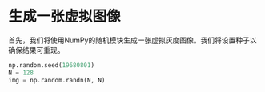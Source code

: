 # 生成一张虚拟图像

首先，我们将使用NumPy的随机模块生成一张虚拟灰度图像。我们将设置种子以确保结果可重现。

```python
np.random.seed(19680801)
N = 128
img = np.random.randn(N, N)
```
